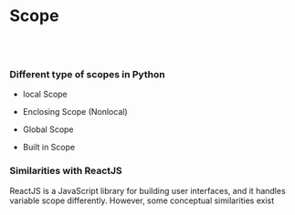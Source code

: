 # Scope

<br>
<br>

### Different type of scopes in Python

- local Scope

- Enclosing Scope (Nonlocal)

- Global Scope

- Built in Scope

### Similarities with ReactJS

ReactJS is a JavaScript library for building user interfaces, and it handles variable scope differently. However, some conceptual similarities exist
